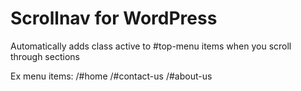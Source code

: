 # Scrollnav for WordPress

Automatically adds class active to #top-menu items when you scroll through sections

Ex menu items: /#home /#contact-us /#about-us
